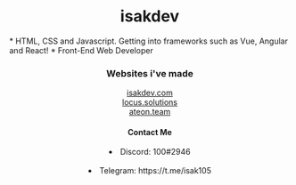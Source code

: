 <h1 align="center">isakdev</h1>
* HTML, CSS and Javascript. Getting into frameworks such as Vue, Angular and React!
* Front-End Web Developer


<h3 align="center">Websites i've made</h3>

<p align="center">
  <a href="https://isakdev.com/">isakdev.com</a>
  <br>
  <a href="https://locus.solutions/">locus.solutions</a>
  <br>
  <a href="https://ateon.tk/">ateon.team</a>
  <br>
</p>


<h4 align="center">Contact Me</h4>


 <li align="center">Discord: 100#2946</li>
 <br>
 <li align="center">Telegram: https://t.me/isak105</li>



                    

